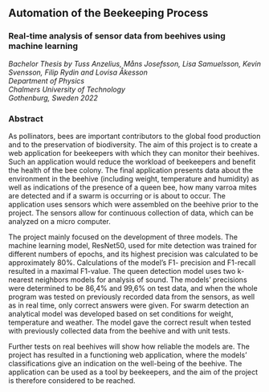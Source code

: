## Automation of the Beekeeping Process ##
### Real-time analysis of sensor data from beehives using machine learning ###

*Bachelor Thesis by Tuss Anzelius, Måns Josefsson, Lisa Samuelsson, Kevin Svensson, Filip Rydin and Lovisa Åkesson* \
*Department of Physics* \
*Chalmers University of Technology* \
*Gothenburg, Sweden 2022*


### Abstract ### 
As pollinators, bees are important contributors to the global food production and to the preservation of biodiversity. The aim of this project is to create a web application for beekeepers with which they can monitor their beehives. Such an application would reduce the workload of beekeepers and benefit the health of the bee colony. The final application presents data
about the environment in the beehive (including weight, temperature and humidity) as well
as indications of the presence of a queen bee, how many varroa mites are detected and if a
swarm is occurring or is about to occur. The application uses sensors which were assembled
on the beehive prior to the project. The sensors allow for continuous collection of data, which
can be analyzed on a micro computer.

The project mainly focused on the development of three models. The machine learning model, ResNet50, used for mite detection was trained for different numbers of epochs, and its
highest precision was calculated to be approximately 80%. Calculations of the model’s F1-
precision and F1-recall resulted in a maximal F1-value. The queen detection model uses two
k-nearest neighbors models for analysis of sound. The models’ precisions were determined
to be 86,4% and 99,6% on test data, and when the whole program was tested on previously
recorded data from the sensors, as well as in real time, only correct answers were given.
For swarm detection an analytical model was developed based on set conditions for weight,
temperature and weather. The model gave the correct result when tested with previously
collected data from the beehive and with unit tests.

Further tests on real beehives will show how reliable the models are. The project has resulted in a functioning web application, where the models’ classifications give an indication
on the well-being of the beehive. The application can be used as a tool by beekeepers, and
the aim of the project is therefore considered to be reached.
